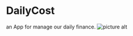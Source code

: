# DailyCost
an App for manage our daily finance.
![picture alt](https://photos-4.dropbox.com/t/2/AAAOhCwVw9lA2z4_JMtk33M86J82rFQyeQNDESQY5NyWmg/12/105736131/png/32x32/1/_/1/2/login.png/EM--6lEYmwkgAigC/Q0jA17VWA_bUIFm8uEgFPCt30n7dn-aq4oyN7ExgJJ4?preserve_transparency=1&size=1280x960&size_mode=3 "Title is optional")
